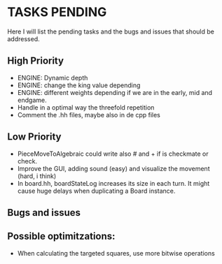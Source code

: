 # TASKS PENDING

Here I will list the pending tasks and the bugs and issues that should be addressed.

## High Priority

* ENGINE: Dynamic depth
* ENGINE: change the king value  depending
* ENGINE: different weights depending if we are in the early, mid and endgame.
* Handle in a optimal way the threefold repetition
* Comment the .hh files, maybe also in de cpp files

## Low Priority

* PieceMoveToAlgebraic could write also # and + if is checkmate or check.
* Improve the GUI, adding sound (easy) and visualize the movement (hard, i think)
* In board.hh, boardStateLog increases its size in each turn. It might cause huge delays when duplicating a Board instance.

## Bugs and issues

## Possible optimitzations:

* When calculating the targeted squares, use more bitwise operations